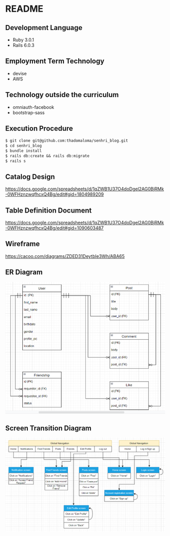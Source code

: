 # README						

## Development Language

* Ruby 3.0.1
* Rails 6.0.3

## Employment Term Technology

* devise
* AWS

## Technology outside the curriculum

* omniauth-facebook
* bootstrap-sass

## Execution Procedure

```
$ git clone git@github.com:thadomaloma/senhri_blog.git
$ cd senhri_blog
$ bundle install
$ rails db:create && rails db:migrate
$ rails s
```

## Catalog Design

https://docs.google.com/spreadsheets/d/1qZWB1U37O4doDgel2AG0BjRMk-0WFHznzwqfhcxQ4Bg/edit#gid=1804989209

## Table Definition Document

https://docs.google.com/spreadsheets/d/1qZWB1U37O4doDgel2AG0BjRMk-0WFHznzwqfhcxQ4Bg/edit#gid=1090603487

## Wireframe

https://cacoo.com/diagrams/ZDED31DeytbIe3Wh/ABA65

## ER Diagram

![ERDiagram](./docs/erd.png)

## Screen Transition Diagram

![STDiagram](./docs/st.png)
